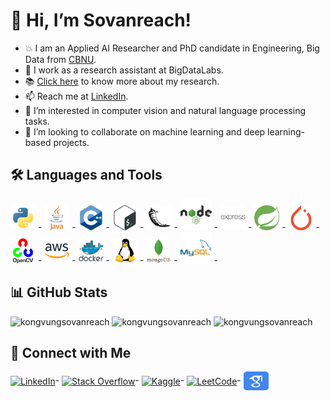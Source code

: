
# 👋 Hi, I’m Sovanreach!

- :boom: I am an Applied AI Researcher and PhD candidate in Engineering, Big Data from [CBNU](https://cbnu.ac.kr).
- 🌱 I work as a research assistant at BigDataLabs.
- :books: [Click here](https://scholar.google.com/citations?user=qZqSMicAAAAJ&hl=en) to know more about my research.
- 📫 Reach me at [LinkedIn](https://www.linkedin.com/in/kongvungsovanreach).
- 👀 I’m interested in computer vision and natural language processing tasks.
- 💞️ I’m looking to collaborate on machine learning and deep learning-based projects.

## 🛠️ Languages and Tools
 <p align="left">
  <a href="https://www.python.org" target="_blank"><img src="https://raw.githubusercontent.com/kongvungsovanreach/kongvungsovanreach/master/assets/icons/python.svg" alt="Python" width="40" height="40"/></a> -
  <a href="https://www.java.com" target="_blank"><img src="https://raw.githubusercontent.com/kongvungsovanreach/kongvungsovanreach/master/assets/icons/java.svg" alt="Java" width="40" height="40"/></a> -
  <a href="https://www.w3schools.com/cpp/" target="_blank"><img src="https://raw.githubusercontent.com/kongvungsovanreach/kongvungsovanreach/master/assets/icons/cplusplus.svg" alt="C++" width="40" height="40"/></a> -
  <a href="https://www.gnu.org/software/bash/" target="_blank"><img src="https://raw.githubusercontent.com/kongvungsovanreach/kongvungsovanreach/master/assets/icons/bash.svg" alt="Bash" width="40" height="40"/></a> -
  <a href="https://flask.palletsprojects.com/" target="_blank"><img src="https://raw.githubusercontent.com/kongvungsovanreach/kongvungsovanreach/master/assets/icons/flask.svg" alt="Flask" width="40" height="40"/></a> -
  <a href="https://nodejs.org" target="_blank"><img src="https://raw.githubusercontent.com/kongvungsovanreach/kongvungsovanreach/master/assets/icons/nodejs.svg" alt="Node.js" width="50" height="50"/></a> -
  <a href="https://expressjs.com" target="_blank"><img src="https://raw.githubusercontent.com/kongvungsovanreach/kongvungsovanreach/master/assets/icons/express.svg" alt="Express.js" width="40" height="40"/></a> -
  <a href="https://spring.io/" target="_blank"> <img src="https://raw.githubusercontent.com/kongvungsovanreach/kongvungsovanreach/master/assets/icons/spring.svg" alt="Spring" width="40" height="40"/></a> -
  <a href="https://pytorch.org/" target="_blank"><img src="https://raw.githubusercontent.com/kongvungsovanreach/kongvungsovanreach/master/assets/icons/pytorch.svg" alt="PyTorch" width="40" height="40"/></a> -
  <a href="https://opencv.org/" target="_blank"> <img src="https://raw.githubusercontent.com/kongvungsovanreach/kongvungsovanreach/master/assets/icons/opencv.svg" alt="opencv" width="40" height="40"/></a> -
  <a href="https://aws.amazon.com" target="_blank"><img src="https://raw.githubusercontent.com/kongvungsovanreach/kongvungsovanreach/master/assets/icons/aws.svg" alt="AWS" width="40" height="40"/></a> -
  <a href="https://www.docker.com/" target="_blank"><img src="https://raw.githubusercontent.com/kongvungsovanreach/kongvungsovanreach/master/assets/icons/docker.svg" alt="Docker" width="40" height="40"/></a> -
  <a href="https://www.linux.org/" target="_blank"> <img src="https://raw.githubusercontent.com/kongvungsovanreach/kongvungsovanreach/master/assets/icons/linux.svg" alt="Linux" width="40" height="40"/></a> -
  <a href="https://www.mongodb.com/" target="_blank"> <img src="https://raw.githubusercontent.com/kongvungsovanreach/kongvungsovanreach/master/assets/icons/mongodb.svg" alt="MongoDB" width="40" height="40"/></a> -
  <a href="https://www.mysql.com/" target="_blank"> <img src="https://raw.githubusercontent.com/kongvungsovanreach/kongvungsovanreach/master/assets/icons/mysql.svg" alt="MySQL" width="50" height="50"/></a> -
</p>

## 📊 GitHub Stats

<img  src="https://github-readme-stats.vercel.app/api/top-langs?username=kongvungsovanreach&show_icons=true&locale=en&layout=compact"  alt="kongvungsovanreach"/>

<img  src="https://github-readme-stats.vercel.app/api?username=kongvungsovanreach&show_icons=true&locale=en"  alt="kongvungsovanreach"/>

<img  src="https://github-readme-streak-stats.herokuapp.com/?user=kongvungsovanreach&"  alt="kongvungsovanreach"/>

## 🔗 Connect with Me

<p align="left">
  <a href="https://linkedin.com/in/kongvungsovanreach" target="blank">
    <img align="center" src="https://raw.githubusercontent.com/rahuldkjain/github-profile-readme-generator/master/src/images/icons/Social/linked-in-alt.svg" alt="LinkedIn" height="30" width="40"/></a>-
  <a href="https://stackoverflow.com/users/vungsovanreach-kong" target="blank">
    <img align="center" src="https://raw.githubusercontent.com/rahuldkjain/github-profile-readme-generator/master/src/images/icons/Social/stack-overflow.svg" alt="Stack Overflow" height="30" width="40"/></a>-
  <a href="https://kaggle.com/kongvungsovanreach" target="blank">
    <img align="center" src="https://raw.githubusercontent.com/rahuldkjain/github-profile-readme-generator/master/src/images/icons/Social/kaggle.svg" alt="Kaggle" height="30" width="40"/></a>-
  <a href="https://www.leetcode.com/kongvungsovanreach" target="blank">
    <img align="center" src="https://raw.githubusercontent.com/rahuldkjain/github-profile-readme-generator/master/src/images/icons/Social/leet-code.svg" alt="LeetCode" height="30" width="40"/></a>-
  <a href="https://scholar.google.com/citations?user=qZqSMicAAAAJ&hl=en" target="blank">
    <img align="center" src="https://raw.githubusercontent.com/kongvungsovanreach/kongvungsovanreach/master/assets/icons/google-scholar.svg" alt="Google Scholar" height="30" width="40"/></a>
</p>